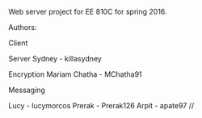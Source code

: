 Web server project for EE 810C for spring 2016.

Authors:

Client

Server 
	Sydney - killasydney

Encryption
	Mariam Chatha - MChatha91

Messaging


Lucy - lucymorcos
Prerak - Prerak126
Arpit - apate97
//
